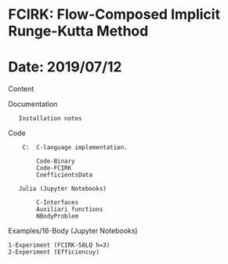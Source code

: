 # FCIRK: Flow-Composed Implicit Runge-Kutta Method
# Date: 2019/07/12

Content

  Documentation

       Installation notes

  Code

        C:  C-language implementation.

            Code-Binary
            Code-FCIRK
            CoefficientsData 
	    	
       Julia (Jupyter Notebooks)

            C-Interfaces 
            Auxiliari functions
            NBodyProblem

  Examples/16-Body (Jupyter Notebooks)
        
	1-Experiment (FCIRK-S8LQ h=3)
	2-Experiment (Efficiencuy)





